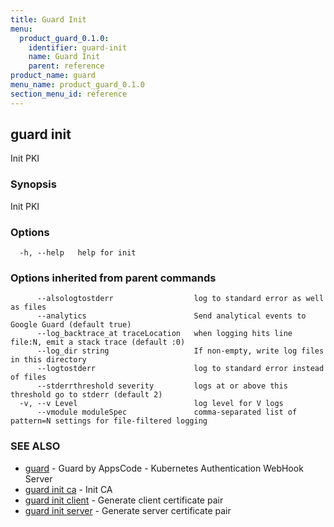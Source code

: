 ```yaml
---
title: Guard Init
menu:
  product_guard_0.1.0:
    identifier: guard-init
    name: Guard Init
    parent: reference
product_name: guard
menu_name: product_guard_0.1.0
section_menu_id: reference
---
```


## guard init

Init PKI

### Synopsis

Init PKI

### Options

```
  -h, --help   help for init
```

### Options inherited from parent commands

```
      --alsologtostderr                  log to standard error as well as files
      --analytics                        Send analytical events to Google Guard (default true)
      --log_backtrace_at traceLocation   when logging hits line file:N, emit a stack trace (default :0)
      --log_dir string                   If non-empty, write log files in this directory
      --logtostderr                      log to standard error instead of files
      --stderrthreshold severity         logs at or above this threshold go to stderr (default 2)
  -v, --v Level                          log level for V logs
      --vmodule moduleSpec               comma-separated list of pattern=N settings for file-filtered logging
```

### SEE ALSO

* [guard](/products/guard/0.1.0/reference/guard)	 - Guard by AppsCode - Kubernetes Authentication WebHook Server
* [guard init ca](/products/guard/0.1.0/reference/guard_init_ca)	 - Init CA
* [guard init client](/products/guard/0.1.0/reference/guard_init_client)	 - Generate client certificate pair
* [guard init server](/products/guard/0.1.0/reference/guard_init_server)	 - Generate server certificate pair

